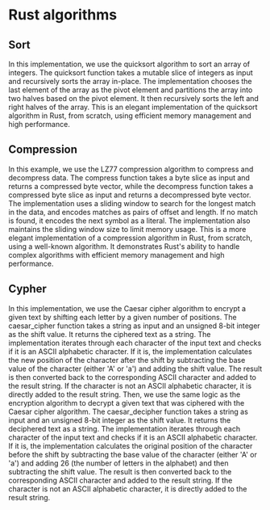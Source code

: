 # Rust algorithms

## Sort
In this implementation, we use the quicksort algorithm to sort an array of integers. The quicksort function takes a mutable slice of integers as input and recursively sorts the array in-place.
The implementation chooses the last element of the array as the pivot element and partitions the array into two halves based on the pivot element. It then recursively sorts the left and right halves of the array.
This is an elegant implementation of the quicksort algorithm in Rust, from scratch, using efficient memory management and high performance.

## Compression
In this example, we use the LZ77 compression algorithm to compress and decompress data. The compress function takes a byte slice as input and returns a compressed byte vector, while the decompress function takes a compressed byte slice as input and returns a decompressed byte vector.
The implementation uses a sliding window to search for the longest match in the data, and encodes matches as pairs of offset and length. If no match is found, it encodes the next symbol as a literal. The implementation also maintains the sliding window size to limit memory usage.
This is a more elegant implementation of a compression algorithm in Rust, from scratch, using a well-known algorithm. It demonstrates Rust's ability to handle complex algorithms with efficient memory management and high performance.


## Cypher
In this implementation, we use the Caesar cipher algorithm to encrypt a given text by shifting each letter by a given number of positions. The caesar_cipher function takes a string as input and an unsigned 8-bit integer as the shift value. It returns the ciphered text as a string.
The implementation iterates through each character of the input text and checks if it is an ASCII alphabetic character. If it is, the implementation calculates the new position of the character after the shift by subtracting the base value of the character (either 'A' or 'a') and adding the shift value. The result is then converted back to the corresponding ASCII character and added to the result string. If the character is not an ASCII alphabetic character, it is directly added to the result string.
Then, we use the same logic as the encryption algorithm to decrypt a given text that was ciphered with the Caesar cipher algorithm. The caesar_decipher function takes a string as input and an unsigned 8-bit integer as the shift value. It returns the deciphered text as a string.
The implementation iterates through each character of the input text and checks if it is an ASCII alphabetic character. If it is, the implementation calculates the original position of the character before the shift by subtracting the base value of the character (either 'A' or 'a') and adding 26 (the number of letters in the alphabet) and then subtracting the shift value. The result is then converted back to the corresponding ASCII character and added to the result string. If the character is not an ASCII alphabetic character, it is directly added to the result string.

